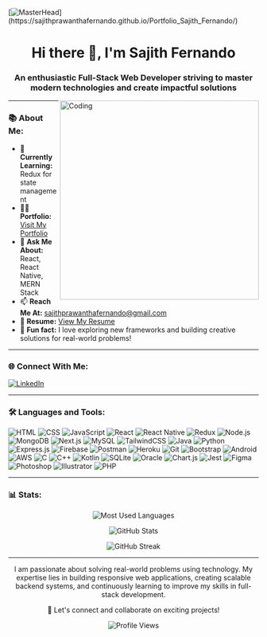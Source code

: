 [![MasterHead](https://1.bp.blogspot.com/-7A4WynwLsM...)](https://sajithprawanthafernando.github.io/Portfolio_Sajith_Fernando/)
<h1 align="center">Hi there 👋, I'm Sajith Fernando</h1>
<h3 align="center">An enthusiastic Full-Stack Web Developer striving to master modern technologies and create impactful solutions</h3>

<img align="right" alt="Coding" width="400" src="https://cdn.dribbble.com/users/1162077/screenshots/3848914/programmer.gif" />

---

### 📚 About Me:
- 🌱 **Currently Learning:** Redux for state management  
- 👨‍💻 **Portfolio:** [Visit My Portfolio](https://sajithprawanthafernando.github.io/Portfolio_Sajith_Fernando/)  
- 💬 **Ask Me About:** React, React Native, MERN Stack  
- 📫 **Reach Me At:** [sajithprawanthafernando@gmail.com](mailto:sajithprawanthafernando@gmail.com)  
- 📄 **Resume:** [View My Resume](https://drive.google.com/file/d/1pMdTZflImmO8D-uXM-E4SKDTzJe46CYi/view?usp=sharing)  
- 🚀 **Fun fact:** I love exploring new frameworks and building creative solutions for real-world problems!

---

### 🌐 Connect With Me:
<p align="left">
  <a href="https://linkedin.com/in/sajith-fernando-384934265" target="_blank">
    <img src="https://img.shields.io/badge/LinkedIn-0077B5?style=for-the-badge&logo=linkedin&logoColor=white" alt="LinkedIn">
  </a>
</p>

---

### 🛠️ Languages and Tools:
<p>
<p>
  <img src="https://img.shields.io/badge/HTML5-E34F26?style=for-the-badge&logo=html5&logoColor=white" alt="HTML">
  <img src="https://img.shields.io/badge/CSS3-1572B6?style=for-the-badge&logo=css3&logoColor=white" alt="CSS">
  <img src="https://img.shields.io/badge/JavaScript-F7DF1E?style=for-the-badge&logo=javascript&logoColor=black" alt="JavaScript">
  <img src="https://img.shields.io/badge/React-61DAFB?style=for-the-badge&logo=react&logoColor=black" alt="React">
  <img src="https://img.shields.io/badge/React%20Native-61DAFB?style=for-the-badge&logo=react&logoColor=black" alt="React Native">
  <img src="https://img.shields.io/badge/Redux-764ABC?style=for-the-badge&logo=redux&logoColor=white" alt="Redux">
  <img src="https://img.shields.io/badge/Node.js-339933?style=for-the-badge&logo=node.js&logoColor=white" alt="Node.js">
  <img src="https://img.shields.io/badge/MongoDB-47A248?style=for-the-badge&logo=mongodb&logoColor=white" alt="MongoDB">
  <img src="https://img.shields.io/badge/Next.js-000000?style=for-the-badge&logo=next.js&logoColor=white" alt="Next.js">
  <img src="https://img.shields.io/badge/MySQL-4479A1?style=for-the-badge&logo=mysql&logoColor=white" alt="MySQL">
  <img src="https://img.shields.io/badge/TailwindCSS-06B6D4?style=for-the-badge&logo=tailwindcss&logoColor=white" alt="TailwindCSS">
  <img src="https://img.shields.io/badge/Java-007396?style=for-the-badge&logo=java&logoColor=white" alt="Java">
  <img src="https://img.shields.io/badge/Python-3776AB?style=for-the-badge&logo=python&logoColor=white" alt="Python">
  <img src="https://img.shields.io/badge/Express.js-000000?style=for-the-badge&logo=express&logoColor=white" alt="Express.js">
  <img src="https://img.shields.io/badge/Firebase-FFCA28?style=for-the-badge&logo=firebase&logoColor=black" alt="Firebase">
  <img src="https://img.shields.io/badge/Postman-FF6C37?style=for-the-badge&logo=postman&logoColor=white" alt="Postman">
  <img src="https://img.shields.io/badge/Heroku-430098?style=for-the-badge&logo=heroku&logoColor=white" alt="Heroku">
  <img src="https://img.shields.io/badge/Git-F05032?style=for-the-badge&logo=git&logoColor=white" alt="Git">
  <img src="https://img.shields.io/badge/Bootstrap-7952B3?style=for-the-badge&logo=bootstrap&logoColor=white" alt="Bootstrap">
  <img src="https://img.shields.io/badge/Android-3DDC84?style=for-the-badge&logo=android&logoColor=white" alt="Android">
  <img src="https://img.shields.io/badge/AWS-232F3E?style=for-the-badge&logo=amazonaws&logoColor=white" alt="AWS">
  <img src="https://img.shields.io/badge/C-00599C?style=for-the-badge&logo=c&logoColor=white" alt="C">
  <img src="https://img.shields.io/badge/C%2B%2B-00599C?style=for-the-badge&logo=c%2B%2B&logoColor=white" alt="C++">
  <img src="https://img.shields.io/badge/Kotlin-7F52FF?style=for-the-badge&logo=kotlin&logoColor=white" alt="Kotlin">
  <img src="https://img.shields.io/badge/SQLite-003B57?style=for-the-badge&logo=sqlite&logoColor=white" alt="SQLite">
  <img src="https://img.shields.io/badge/Oracle-F80000?style=for-the-badge&logo=oracle&logoColor=white" alt="Oracle">
  <img src="https://img.shields.io/badge/Chart.js-FF6384?style=for-the-badge&logo=chartdotjs&logoColor=white" alt="Chart.js">
  <img src="https://img.shields.io/badge/Jest-C21325?style=for-the-badge&logo=jest&logoColor=white" alt="Jest">
  <img src="https://img.shields.io/badge/Figma-F24E1E?style=for-the-badge&logo=figma&logoColor=white" alt="Figma">
  <img src="https://img.shields.io/badge/Photoshop-31A8FF?style=for-the-badge&logo=adobephotoshop&logoColor=white" alt="Photoshop">
  <img src="https://img.shields.io/badge/Illustrator-FF9A00?style=for-the-badge&logo=adobeillustrator&logoColor=white" alt="Illustrator">
  <img src="https://img.shields.io/badge/Php-777BB4?style=for-the-badge&logo=php&logoColor=white" alt="PHP">
</p>
</p>

---

### 📊 Stats:
<p align="center">
  <img src="https://github-readme-stats.vercel.app/api/top-langs?username=sajithprawanthafernando&layout=compact&theme=radical" alt="Most Used Languages" />
</p>
<p align="center">
  <img src="https://github-readme-stats.vercel.app/api?username=sajithprawanthafernando&show_icons=true&locale=en&theme=radical" alt="GitHub Stats" />
</p>
<p align="center">
  <img src="https://github-readme-streak-stats.herokuapp.com/?user=sajithprawanthafernando&theme=radical" alt="GitHub Streak" />
</p>

---

<p align="center">
  I am passionate about solving real-world problems using technology. My expertise lies in building responsive web applications, creating scalable backend systems, and continuously learning to improve my skills in full-stack development.
</p>

<p align="center">
  🚀 Let's connect and collaborate on exciting projects!
</p>

<p align="center">
  <img src="https://komarev.com/ghpvc/?username=sajithprawanthafernando&label=Profile%20Views&color=0e75b6&style=flat-square" alt="Profile Views" />
</p>
